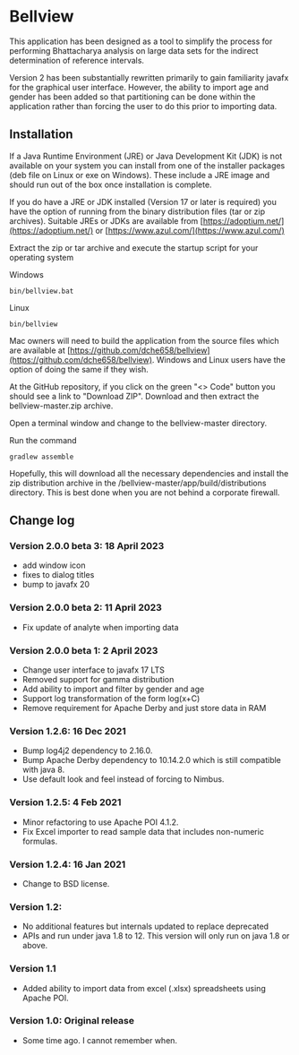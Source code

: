 # Bellview

This application has been designed as a tool to simplify the process for 
performing Bhattacharya analysis on large data sets for the indirect
determination of reference intervals.

Version 2 has been substantially rewritten primarily to gain familiarity 
javafx for the graphical user interface. However, the ability to import
age and gender has been added so that partitioning can be done within
the application rather than forcing the user to do this prior to importing
data.

## Installation

If a Java Runtime Environment (JRE) or Java Development Kit (JDK) is not 
available on your system you can install from one of the installer packages 
(deb file on Linux or exe on Windows). These include a JRE image and
should run out of the box once installation is complete.

If you do have a JRE or JDK installed (Version 17 or later is required) 
you have the option of running from the binary distribution files
(tar or zip archives). Suitable JREs or JDKs are available from 
[https://adoptium.net/](https://adoptium.net/) or 
[https://www.azul.com/](https://www.azul.com/)

Extract the zip or tar archive and execute the startup script for your
operating system

Windows

	bin/bellview.bat
	
Linux

	bin/bellview

Mac owners will need to build the application from the source files which
are available at
[https://github.com/dche658/bellview](https://github.com/dche658/bellview).
Windows and Linux users have the option of doing the same if they wish.

At the GitHub repository, if you click on the green "<> Code" button you 
should see a link to "Download ZIP". Download and then extract the
bellview-master.zip archive.

Open a terminal window and change to the bellview-master directory.

Run the command 

    gradlew assemble
    
Hopefully, this will download all the necessary dependencies and install the zip 
distribution archive in the /bellview-master/app/build/distributions
directory. This is best done when you are not behind a corporate firewall.


## Change log

### Version 2.0.0 beta 3: 18 April 2023

- add window icon
- fixes to dialog titles
- bump to javafx 20

### Version 2.0.0 beta 2: 11 April 2023

- Fix update of analyte when importing data

### Version 2.0.0 beta 1: 2 April 2023

- Change user interface to javafx 17 LTS
- Removed support for gamma distribution
- Add ability to import and filter by gender and age
- Support log transformation of the form log(x+C)
- Remove requirement for Apache Derby and just store data in RAM

### Version 1.2.6: 16 Dec 2021

- Bump log4j2 dependency to 2.16.0. 
- Bump Apache Derby dependency to 10.14.2.0 which is still compatible with java 8. 
- Use default look and feel instead of forcing to Nimbus.

### Version 1.2.5: 4 Feb 2021

- Minor refactoring to use Apache POI 4.1.2. 
- Fix Excel importer to read sample data that includes non-numeric formulas. 

### Version 1.2.4: 16 Jan 2021

- Change to BSD license.

### Version 1.2: 

- No additional features but internals updated to replace deprecated
- APIs and run under java 1.8 to 12. This version will only run on java 1.8 or above.

### Version 1.1

- Added ability to import data from excel (.xlsx) spreadsheets using Apache POI.

### Version 1.0: Original release

- Some time ago. I cannot remember when.

